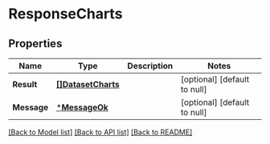 # ResponseCharts

## Properties
Name | Type | Description | Notes
------------ | ------------- | ------------- | -------------
**Result** | [**[]DatasetCharts**](DatasetCharts.md) |  | [optional] [default to null]
**Message** | [***MessageOk**](MessageOk.md) |  | [optional] [default to null]

[[Back to Model list]](../README.md#documentation-for-models) [[Back to API list]](../README.md#documentation-for-api-endpoints) [[Back to README]](../README.md)


